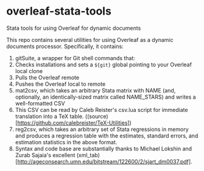 # overleaf-stata-tools
Stata tools for using Overleaf for dynamic documents

This repo contains several utilities for using Overleaf as a dynamic documents processor. Specifically, it contains:

1. gitSuite, a wrapper for Git shell commands that:
  1. Checks installations and sets a `${git}` global pointing to your Overleaf local clone
  1. Pulls the Overleaf remote
  1. Pushes the Overleaf local to remote
1. mat2csv, which takes an arbitrary Stata matrix with NAME (and, optionally, an identically-sized matrix called NAME_STARS) and writes a well-formatted CSV
  1. This CSV can be read by Caleb Reister's csv.lua script for immediate translation into a TeX table. ((source)[https://github.com/calebreister/TeX-Utilities])
1. reg2csv, which takes an arbitrary set of Stata regressions in memory and produces a regression table with the estimates, standard errors, and estimation statistics in the above format.
  1. Syntax and code base are substantially thanks to Michael Lokshin and Zurab Sajaia's excellent (xml_tab)[http://ageconsearch.umn.edu/bitstream/122600/2/sjart_dm0037.pdf].
